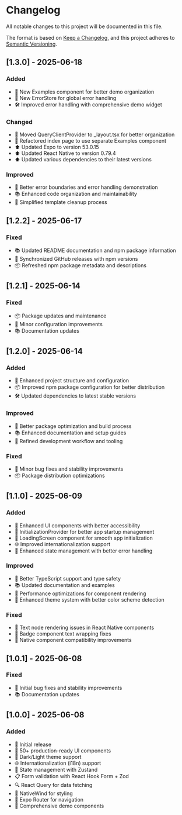 # Changelog

All notable changes to this project will be documented in this file.

The format is based on [Keep a Changelog](https://keepachangelog.com/en/1.0.0/),
and this project adheres to [Semantic Versioning](https://semver.org/spec/v2.0.0.html).

## [1.3.0] - 2025-06-18

### Added
- 🎨 New Examples component for better demo organization
- 🔄 New ErrorStore for global error handling
- 🛠️ Improved error handling with comprehensive demo widget

### Changed
- 📱 Moved QueryClientProvider to _layout.tsx for better organization
- 🔄 Refactored index page to use separate Examples component
- ⬆️ Updated Expo to version 53.0.15
- ⬆️ Updated React Native to version 0.79.4
- ⬆️ Updated various dependencies to their latest versions

### Improved
- 🎯 Better error boundaries and error handling demonstration
- 📚 Enhanced code organization and maintainability
- 🔧 Simplified template cleanup process

## [1.2.2] - 2025-06-17

### Fixed
- 📚 Updated README documentation and npm package information
- 🔧 Synchronized GitHub releases with npm versions
- 📦 Refreshed npm package metadata and descriptions

## [1.2.1] - 2025-06-14

### Fixed
- 📦 Package updates and maintenance
- 🔧 Minor configuration improvements
- 📚 Documentation updates

## [1.2.0] - 2025-06-14

### Added
- 🔧 Enhanced project structure and configuration
- 📦 Improved npm package configuration for better distribution
- 🛠️ Updated dependencies to latest stable versions

### Improved
- 🚀 Better package optimization and build process
- 📚 Enhanced documentation and setup guides
- 🔧 Refined development workflow and tooling

### Fixed
- 🐛 Minor bug fixes and stability improvements
- 📦 Package distribution optimizations

## [1.1.0] - 2025-06-09

### Added
- 🎨 Enhanced UI components with better accessibility
- 🔧 InitializationProvider for better app startup management
- 📱 LoadingScreen component for smooth app initialization
- 🌐 Improved internationalization support
- 🔄 Enhanced state management with better error handling

### Improved
- 🎯 Better TypeScript support and type safety
- 📚 Updated documentation and examples
- 🚀 Performance optimizations for component rendering
- 🎨 Enhanced theme system with better color scheme detection

### Fixed
- 🐛 Text node rendering issues in React Native components
- 🔧 Badge component text wrapping fixes
- 📱 Native component compatibility improvements

## [1.0.1] - 2025-06-08

### Fixed
- 🐛 Initial bug fixes and stability improvements
- 📚 Documentation updates

## [1.0.0] - 2025-06-08

### Added
- 🎉 Initial release
- 📱 50+ production-ready UI components
- 🌙 Dark/Light theme support
- 🌐 Internationalization (i18n) support
- 🔄 State management with Zustand
- 📋 Form validation with React Hook Form + Zod
- 🔍 React Query for data fetching
- 🎨 NativeWind for styling
- 📱 Expo Router for navigation
- 🧪 Comprehensive demo components
